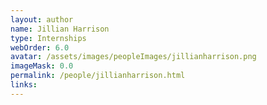 ```yaml
---
layout: author
name: Jillian Harrison
type: Internships
webOrder: 6.0
avatar: /assets/images/peopleImages/jillianharrison.png
imageMask: 0.0
permalink: /people/jillianharrison.html 
links:
---
```

